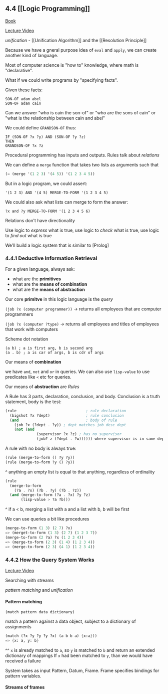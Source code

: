 ## 4.4 [[Logic Programming]]
[Book](https://mitpress.mit.edu/sites/default/files/sicp/full-text/book/book-Z-H-29.html#%_sec_4.4)

[Lecture Video](https://www.youtube.com/watch?v=rCqMiPk1BJE&list=PLE18841CABEA24090&index=15)

*unification* - [[Unification Algorithm]] and the [[Resolution Principle]]

Because we have a gneral purpose idea of `eval` and `apply`, we can create another kind of language.

Most of computer science is "how to" knowledge, where math is "declarative". 

What if we could write programs by "specifying facts".

Given these facts:

```
SON-OF adam abel
SON-OF adam cain
```

Can we answer "who is cain the son-of" or "who are the sons of cain" or "what is the relationship between cain and abel"

We could define `GRANDSON-OF` thus:
```
IF (SON-OF ?x ?y) AND (SON-OF ?y ?z)
THEN
GRANDSON-OF ?x ?z
```

Procedural programming has inputs and outputs. Rules talk about *relations*

We can define a `merge` function that takes two lists as arguments such that 

```scheme
(= (merge '(1 2 3) '(4 5)) '(1 2 3 4 5))
```

But in a logic program, we could assert:
```
'(1 2 3) AND '(4 5) MERGE-TO-FORM '(1 2 3 4 5)
```

We could also ask what lists can merge to form the answer:
```
?x and ?y MERGE-TO-FORM '(1 2 3 4 5 6)
```

Relations don't have directionality

Use logic to *express* what is true, use logic to *check* what is true, use logic to *find out* what is true

We'll build a logic system that is similar to [Prolog]

### 4.4.1 Deductive Information Retrieval
For a given language, always ask:
- what are the **primitives**
- what are the **means of combination**
- what are the **means of abstraction**

Our core **primitve** in this logic language is the *query*

`(job ?x (computer programmer))`  -> returns all employees that are computer programmers

`(job ?x (computer ?type)` -> returns all employees and titles of employees that work with computers

Scheme dot notation
```
(a b) ; a is first arg, b is second arg
(a . b) ; a is car of args, b is cdr of args
```

Our means of **combination**

we have `and`, `not` and `or` in queries. We can also use `lisp-value` to use predicates like `<` etc for queries.

Our means of **abstraction** are *Rules*

A Rule has 3 parts, declaration, conclusion, and body. Conclusion is a truth statement, body is the test: 
```scheme
(rule  								; rule declaration
  (bigshot ?x ?dept)                ; rule conclusion
  (and                              ; body of rule
    (job ?x (?dept . ?y)) ; dept matches job desc dept
	(not (and 
	          (supervisor ?x ?z) ; has no supervisor
	          (job? z (?dept . ?w)))))) where supervisor is in same dept
```

A rule with no body is always true:
```scheme
(rule (merge-to-form () ?y ?y))
(rule (merge-to-form ?y () ?y))
```

^ anything an empty list is equal to that anything, regardless of ordinality

```scheme
(rule
  (merge-to-form
    (?a . ?x) (?b . ?y) (?b . ?z))
  (and (merge-to-form (?a . ?x) ?y ?z)
  	   (lisp-value > ?a ?b)))
```

^ if a < b, merging a list with a and a list with b, b will be first

We can use queries a bit like procedures

```scheme
(merge-to-form (1 3) (2 7) ?x)
=> (merget-to-form (1 3) (2 7) (1 2 3 7))
(merge-to-form (2 ?a) ?x (1 2 3 4))
=> (merge-to-form (2 3) (1 4) (1 2 3 4))
=> (merge-to-form (2 3) (4 1) (1 2 3 4))
```

### 4.4.2 How the Query System Works
[Lecture Video](https://www.youtube.com/watch?v=GReBwkGFZcs&list=PLE18841CABEA24090&index=16)

Searching with streams

*pattern matching*  and *unification*

#### Pattern matching

```
(match pattern data dictionary)
```

match a pattern against a data object, subject to a dictionary of assignments

```scheme
(match (?x ?y ?y ?y ?x) (a b b a) {x:a}))
=> {x: a, y: b}
```

^^ `x` is already matched to `a`, so `y` is matched to `b` and return an extended dictionary of mappings
If `x` had been matched to `y`, than we would have received a failure



System takes as input Pattern, Datum, Frame. Frame specifies bindings for pattern variables.

#### Streams of frames


